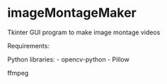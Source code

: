 # imageMontageMaker
Tkinter GUI program to make image montage videos

Requirements:

Python libraries:
    - opencv-python
    - Pillow
  
ffmpeg

